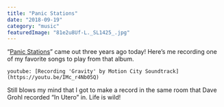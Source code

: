 ```yaml
---
title: "Panic Stations"
date: "2018-09-19"
category: "music"
featuredImage: "81e2u8Uf-L._SL1425_.jpg"
---
```


“[Panic Stations](<https://en.wikipedia.org/wiki/Panic_Stations_(album)>)” came out three years ago today! Here’s me recording one of my favorite songs to play from that album.

`youtube: [Recording 'Gravity' by Motion City Soundtrack](https://youtu.be/IMc_r4Nb05Q)`

Still blows my mind that I got to make a record in the same room that Dave Grohl recorded “In Utero” in. Life is wild!
